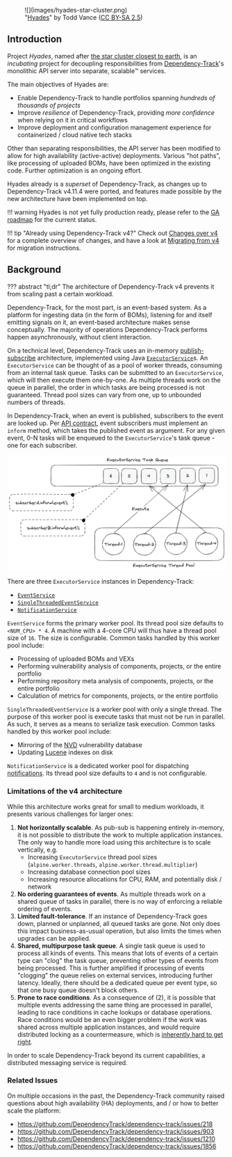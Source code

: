 <figure markdown="span">
    ![](images/hyades-star-cluster.png)
    <figcaption>&quot;<a href="https://commons.wikimedia.org/wiki/File:Hyades.jpg">Hyades</a>&quot; by Todd Vance (<a href="https://creativecommons.org/licenses/by-sa/2.5/legalcode" rel="license">CC BY-SA 2.5</a>)</figcaption>
</figure>

## Introduction

Project *Hyades*, named after [the star cluster closest to earth], is an *incubating* project for decoupling
responsibilities from [Dependency-Track]'s monolithic API server into separate, scalable™ services.

The main objectives of Hyades are:

* Enable Dependency-Track to handle portfolios spanning *hundreds of thousands of projects*
* Improve *resilience* of Dependency-Track, providing *more confidence* when relying on it in critical workflows
* Improve deployment and configuration management experience for containerized / cloud native tech stacks

Other than separating responsibilities, the API server has been modified to allow for high availability
(active-active) deployments. Various "hot paths", like processing of uploaded BOMs, have been optimized
in the existing code. Further optimization is an ongoing effort.

Hyades already is a *superset* of Dependency-Track, as changes up to Dependency-Track v4.11.4 were ported,
and features made possible by the new architecture have been implemented on top.

!!! warning
    Hyades is not yet fully production ready, please refer to the
    [GA roadmap](https://github.com/DependencyTrack/hyades/issues/860) for the current status.

!!! tip "Already using Dependency-Track v4?"
    Check out [Changes over v4] for a complete overview of changes, and have a look at [Migrating from v4]
    for migration instructions.

## Background

??? abstract "tl;dr"
    The architecture of Dependency-Track v4 prevents it from scaling past a certain workload.

Dependency-Track, for the most part, is an event-based system. As a platform for ingesting data (in the form of BOMs),
listening for and itself emitting signals on it, an event-based architecture makes sense conceptually. The majority of
operations Dependency-Track performs happen asynchronously, without client interaction.

On a technical level, Dependency-Track uses an in-memory [publish-subscribe](https://en.wikipedia.org/wiki/Publish%E2%80%93subscribe_pattern) architecture,
implemented using Java [`ExecutorService`](https://docs.oracle.com/en/java/javase/17/docs/api/java.base/java/util/concurrent/ExecutorService.html)s.
An `ExecutorService` can be thought of as a pool of worker threads, consuming from an internal task queue. Tasks can be
submitted to an `ExecutorService`, which will then execute them one-by-one. As multiple threads work on the queue in
parallel, the order in which tasks are being processed is not guaranteed. Thread pool sizes can vary from one,
up to unbounded numbers of threads.

In Dependency-Track, when an event is published, subscribers to the event are looked up.
Per [API contract](https://github.com/stevespringett/Alpine/blob/alpine-parent-2.2.0/alpine-infra/src/main/java/alpine/event/framework/Subscriber.java),
event subscribers must implement an `inform` method, which takes the published event as argument.
For any given event, 0-N tasks will be enqueued to the `ExecutorService`'s task queue - one for each subscriber.

![Event processing with ExecutorService](images/dependencytrack-executorservice.png)

There are three `ExecutorService` instances in Dependency-Track:

* [`EventService`](https://github.com/stevespringett/Alpine/blob/alpine-parent-2.2.0/alpine-infra/src/main/java/alpine/event/framework/EventService.java)
* [`SingleThreadedEventService`](https://github.com/stevespringett/Alpine/blob/alpine-parent-2.2.0/alpine-infra/src/main/java/alpine/event/framework/SingleThreadedEventService.java)
* [`NotificationService`](https://github.com/stevespringett/Alpine/blob/alpine-parent-2.2.0/alpine-infra/src/main/java/alpine/notification/NotificationService.java)

`EventService` forms the primary worker pool. Its thread pool size defaults to `<NUM_CPU> * 4`.
A machine with a 4-core CPU will thus have a thread pool size of `16`. The size is configurable.
Common tasks handled by this worker pool include:

* Processing of uploaded BOMs and VEXs
* Performing vulnerability analysis of components, projects, or the entire portfolio
* Performing repository meta analysis of components, projects, or the entire portfolio
* Calculation of metrics for components, projects, or the entire portfolio

`SingleThreadedEventService` is a worker pool with only a single thread. The purpose of this worker pool is execute
tasks that must not be run in parallel. As such, it serves as a means to serialize task execution.
Common tasks handled by this worker pool include:

* Mirroring of the [NVD](https://nvd.nist.gov/) vulnerability database
* Updating [Lucene](https://lucene.apache.org/) indexes on disk

`NotificationService` is a dedicated worker pool for dispatching [notifications](https://docs.dependencytrack.org/integrations/notifications/).
Its thread pool size defaults to `4` and is not configurable.

### Limitations of the v4 architecture

While this architecture works great for small to medium workloads, it presents various challenges for larger ones:

1. **Not horizontally scalable**. As pub-sub is happening entirely in-memory, it is not possible to distribute
   the work to multiple application instances. The only way to handle more load using this architecture is to scale
   vertically, e.g.
    * Increasing `ExecutorService` thread pool sizes (`alpine.worker.threads`, `alpine.worker.thread.multiplier`)
    * Increasing database connection pool sizes
    * Increasing resource allocations for CPU, RAM, and potentially disk / network
2. **No ordering guarantees of events**. As multiple threads work on a shared queue of tasks in parallel, there is no way
   of enforcing a reliable ordering of events.
3. **Limited fault-tolerance**. If an instance of Dependency-Track goes down, planned or unplanned, all queued tasks are
   gone. Not only does this impact business-as-usual operation, but also limits the times when upgrades can be applied.
4. **Shared, multipurpose task queue**. A single task queue is used to process all kinds of events. This means that
   lots of events of a certain type can "clog" the task queue, preventing other types of events from being processed.
   This is further amplified if processing of events "clogging" the queue relies on external services, introducing further
   latency. Ideally, there should be a dedicated queue per event type, so that one busy queue doesn't block others.
5. **Prone to race conditions**. As a consequence of (2), it is possible that multiple events addressing the same
   thing are processed in parallel, leading to race conditions in cache lookups or database operations. Race conditions
   would be an even bigger problem if the work was shared across multiple application instances, and would require
   distributed locking as a countermeasure, which is [inherently hard to get right](https://martin.kleppmann.com/2016/02/08/how-to-do-distributed-locking.html).

In order to scale Dependency-Track beyond its current capabilities, a distributed messaging service is required.

### Related Issues

On multiple occasions in the past, the Dependency-Track community raised questions about high availability (HA)
deployments, and / or how to better scale the platform:

* <https://github.com/DependencyTrack/dependency-track/issues/218>
* <https://github.com/DependencyTrack/dependency-track/issues/903>
* <https://github.com/DependencyTrack/dependency-track/issues/1210>
* <https://github.com/DependencyTrack/dependency-track/issues/1856>

[the star cluster closest to earth]: https://en.wikipedia.org/wiki/Hyades_(star_cluster)
[Apache Kafka]: https://kafka.apache.org/
[Changes over v4]: getting-started/changes-over-v4.md
[Dependency-Track]: https://dependencytrack.org/
[Migrating from v4]: getting-started/migrating-from-v4.md
[Redpanda]: https://redpanda.com/